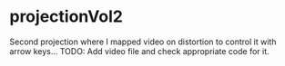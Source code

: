 # projectionVol2
Second projection where I mapped video on distortion to control it  with arrow keys... 
TODO: Add video file and check appropriate code for it.
